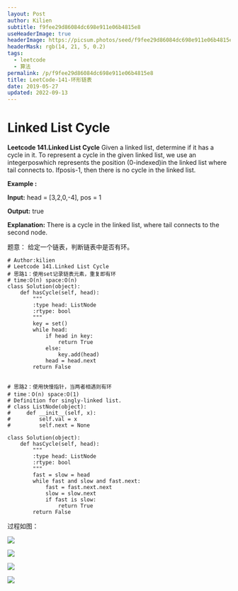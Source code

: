 ```yaml
---
layout: Post
author: Kilien
subtitle: f9fee29d86084dc698e911e06b4815e8
useHeaderImage: true
headerImage: https://picsum.photos/seed/f9fee29d86084dc698e911e06b4815e8/1920/1080
headerMask: rgb(14, 21, 5, 0.2)
tags:
  - leetcode
  - 算法
permalink: /p/f9fee29d86084dc698e911e06b4815e8
title: LeetCode-141-环形链表
date: 2019-05-27
updated: 2022-09-13
---
```


# Linked List Cycle

**Leetcode 141.Linked List Cycle**
Given a linked list, determine if it has a cycle in it.
To represent a cycle in the given linked list, we use an integerposwhich represents the position (0-indexed)in the linked list where tail connects to. Ifposis-1, then there is no cycle in the linked list.

**Example :**

**Input:** head = \[3,2,0,-4], pos = 1

**Output:** true

**Explanation:** There is a cycle in the linked list, where tail connects to the second node.

题意：
给定一个链表，判断链表中是否有环。

    # Author:kilien
    # Leetcode 141.Linked List Cycle
    # 思路1：使用set记录链表元素，重复即有环
    # time:O(n) space:O(n)
    class Solution(object):
        def hasCycle(self, head):
            """
            :type head: ListNode
            :rtype: bool
            """
            key = set()
            while head:
                if head in key:
                    return True
                else:
                    key.add(head)
                head = head.next
            return False


    # 思路2：使用快慢指针，当两者相遇则有环
    # time：O(n) space:O(1)
    # Definition for singly-linked list.
    # class ListNode(object):
    #     def __init__(self, x):
    #         self.val = x
    #         self.next = None

    class Solution(object):
        def hasCycle(self, head):
            """
            :type head: ListNode
            :rtype: bool
            """
            fast = slow = head
            while fast and slow and fast.next:
                fast = fast.next.next
                slow = slow.next
                if fast is slow:
                    return True     
            return False

过程如图：

![](https://cdn.jsdelivr.net/gh/KiLien/Pics/Algm/LC_141_ListCycle1.png)

![](https://cdn.jsdelivr.net/gh/KiLien/Pics/Algm/LC_141_ListCycle2.png)

![](https://cdn.jsdelivr.net/gh/KiLien/Pics/Algm/LC_141_ListCycle3.png)

![](https://cdn.jsdelivr.net/gh/KiLien/Pics/Algm/LC_141_ListCycle4.png)
